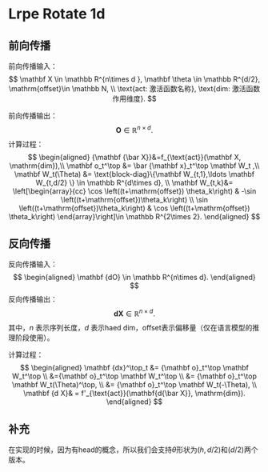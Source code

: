 
# Lrpe Rotate 1d

## 前向传播

前向传播输入：
$$
\mathbf X \in \mathbb R^{n\times d }, \mathbf \theta \in \mathbb R^{d/2},
\mathrm{offset}\in \mathbb N, \\
\text{act: 激活函数名称}, \text{dim: 激活函数作用维度}.
$$

前向传播输出：
$$
\mathbf O\in \mathbb R^{n\times d}.
$$
计算过程：
$$
\begin{aligned}
{\mathbf {\bar X}}&=f_{\text{act}}(\mathbf X, \mathrm{dim}),\\
\mathbf o_t^\top &=
\bar {\mathbf x}_t^\top \mathbf W_t ,\\
\mathbf W_t(\Theta) &= \text{block-diag}\{\mathbf W_{t,1},\ldots \mathbf W_{t,d/2} \} \in \mathbb R^{d\times d},  \\
\mathbf W_{t,k}&= \left[\begin{array}{cc}
\cos \left((t+\mathrm{offset}) \theta_k\right) & -\sin \left((t+\mathrm{offset})\theta_k\right) \\
\sin \left((t+\mathrm{offset})\theta_k\right) & \cos \left((t+\mathrm{offset}) \theta_k\right)
\end{array}\right]\in \mathbb R^{2\times 2}.
\end{aligned}
$$



## 反向传播

反向传播输入：
$$
\begin{aligned}
\mathbf {dO} \in \mathbb R^{n\times d}.
\end{aligned}
$$
反向传播输出：
$$
\mathbf {dX}\in \mathbb R^{n\times d}.
$$
其中，$n$ 表示序列长度，$d$ 表示haed dim，$\mathrm{offset}$表示偏移量（仅在语言模型的推理阶段使用）。

计算过程：
$$
\begin{aligned}
\mathbf {dx}^\top_t &=
 {\mathbf o}_t^\top \mathbf W_t^\top   \\
  &={\mathbf o}_t^\top \mathbf W_t^\top   \\
 &= {\mathbf o}_t^\top \mathbf W_t(\Theta)^\top,   \\
  &= {\mathbf o}_t^\top \mathbf W_t(-\Theta),   \\
\mathbf {d X}& = f'_{\text{act}}(\mathbf{d{\bar X}}, \mathrm{dim}).
\end{aligned}
$$



## 补充

在实现的时候，因为有head的概念，所以我们会支持$\theta$形状为$(h, d/2)$和$(d/2)$两个版本。